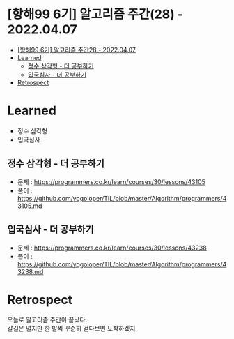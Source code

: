 # [항해99 6기] 알고리즘 주간(28) - 2022.04.07

<!-- TOC -->

- [[항해99 6기] 알고리즘 주간28 - 2022.04.07](#%ED%95%AD%ED%95%B499-6%EA%B8%B0-%EC%95%8C%EA%B3%A0%EB%A6%AC%EC%A6%98-%EC%A3%BC%EA%B0%8428---20220407)
- [Learned](#learned)
  - [정수 삼각형 - 더 공부하기](#%EC%A0%95%EC%88%98-%EC%82%BC%EA%B0%81%ED%98%95---%EB%8D%94-%EA%B3%B5%EB%B6%80%ED%95%98%EA%B8%B0)
  - [입국심사 - 더 공부하기](#%EC%9E%85%EA%B5%AD%EC%8B%AC%EC%82%AC---%EB%8D%94-%EA%B3%B5%EB%B6%80%ED%95%98%EA%B8%B0)
- [Retrospect](#retrospect)

<!-- /TOC -->

# Learned
- 정수 삼각형
- 입국심사

## 정수 삼각형 - 더 공부하기
- 문제 : https://programmers.co.kr/learn/courses/30/lessons/43105
- 풀이 : https://github.com/yogoloper/TIL/blob/master/Algorithm/programmers/43105.md  

## 입국심사 - 더 공부하기
- 문제 : https://programmers.co.kr/learn/courses/30/lessons/43238
- 풀이 : https://github.com/yogoloper/TIL/blob/master/Algorithm/programmers/43238.md  

# Retrospect
오늘로 알고리즘 주간이 끝났다.  
갈길은 멀지만 한 발씩 꾸준히 걷다보면 도착하겠지.